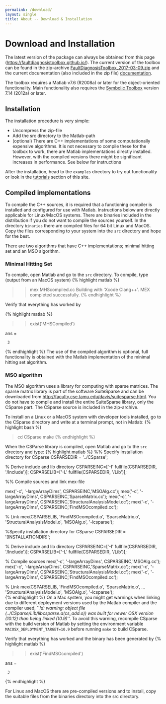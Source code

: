 ```yaml
---
permalink: /download/
layout: single
title: About -- Download & Installation
---
```

<script type="text/javascript">
window.onload = function() {

  var a = document.getElementById("downloadlink");

  //Set code to run when the link is clicked
  // by assigning a function to "onclick"
  a.onclick = function() {

    (function(i,s,o,g,r,a,m){i['GoogleAnalyticsObject']=r;i[r]=i[r]||function(){
    (i[r].q=i[r].q||[]).push(arguments)},i[r].l=1*new Date();a=s.createElement(o),
    m=s.getElementsByTagName(o)[0];a.async=1;a.src=g;m.parentNode.insertBefore(a,m)
    })(window,document,'script','https://www.google-analytics.com/analytics.js','ga');

    ga('create', 'UA-92989843-1', 'auto');
    ga('send', 'event', 'Toolbox', 'download');

    //If you don't want the link to actually
    // redirect the browser to another page,
    // "google.com" in our example here, then
    // return false at the end of this block.
    // Note that this also prevents event bubbling,
    // which is probably what we want here, but won't
    // always be the case.
    return true;
  }
}


</script>
<h1>Download and Installation</h1>


The latest version of the package can always be obtained from this page
(<https://faultdiagnosistoolbox.github.io/>). The current version of the toolbox
can be found in the zip-archive <a href="/_releases/FaultDiagnosisToolbox_2017-03-09.zip" id="downloadlink">FaultDiagnosisToolbox_2017-03-09.zip</a>
and the current documentation (also included in the zip file) [documentation](/_releases/user-manual_2017-03-09.pdf).

The toolbox requires a Matlab v7.6 (R2008a) or later for the object-oriented functionality.
Main functionality also requires the [Symbolic Toolbox](https://www.mathworks.com/products/symbolic.html)
version 7.14 (2012a) or later.

## Installation

The installation procedure is very simple:
* Uncompress the zip-file
*  Add the src directory to the Matlab-path
* (optional) There are C++ implementations of some computationally
  expensive algorithms. It is not necessary to compile these for the
  toolbox to work, there are Matlab implementations directly
  installed. However, with the compiled versions there might be
  significant increases in performance. See below for instructions

After the installation, head to the `examples` directory to try out functionality or
look in the [tutorials](/tutorial/) section of this site.

## Compiled implementations

To compile the C++ sources, it is required that a functioning compiler
is installed and configured for use with Matlab. Instructions below
are directly applicable for Linux/MacOS systems. There are binaries
included in the distribution if you do not want to compile the sources
yourself. In the directory `binaries` there are compiled files
for 64 bit Linux and MacOS. Copy the files corresponding to your system
into the `src` directory and hope for the best.

There are two algorithms that have C++ implementations; minimal hitting set and
an MSO algorithm.

### Minimal Hitting Set
To compile, open Matlab and go to the `src` directory. To
compile, type (output from an
MacOS system)
{% highlight matlab %}
>> mex MHScompiled.cc
Building with 'Xcode Clang++'.
MEX completed successfully.
{% endhighlight %}

Verify that everything has worked by

{% highlight matlab %}
>> exist('MHSCompiled')

ans =

     3
{% endhighlight %}
The use of the compiled algorithm is optional, full functionality is
obtained with the Matlab implementation of the minimal hitting set
algorithm.

### MSO algorithm

The MSO algorithm uses a library for computing with sparse
matrices. The sparse matrix library is part of the software SuiteSparse and can be
downloaded from <http://faculty.cse.tamu.edu/davis/suitesparse.html>. You do not
have to compile and install the entire SuiteSparse library, only the
CSparse part. The CSparse source is included in the zip-archive.

To install on a Linux or a MacOS system with developer tools installed,
go to the CSparse directory and write at a terminal prompt, not in Matlab:
{% highlight bash %}
> cd CSparse
> make
{% endhighlight %}

When the CSParse library is compiled, open Matlab and go to the `src` directory and type:
{% highlight matlab %}
%% Specify installation directory for CSparse
CSPARSEDIR = '../CSparse';

% Derive include and lib directory
CSPARSEINC=['-I' fullfile(CSPARSEDIR, '/Include')];
CSPARSELIB=['-L' fullfile(CSPARSEDIR, '/Lib')];

%% Compile sources and link mex-file

mex('-c', '-largeArrayDims', CSPARSEINC,'MSOAlg.cc');
mex('-c', '-largeArrayDims', CSPARSEINC,'SparseMatrix.cc');
mex('-c', '-largeArrayDims', CSPARSEINC,'StructuralAnalysisModel.cc');
mex('-c', '-largeArrayDims', CSPARSEINC,'FindMSOcompiled.cc');

% Link
mex(CSPARSELIB, 'FindMSOcompiled.o', 'SparseMatrix.o', 'StructuralAnalysisModel.o', 'MSOAlg.o', '-lcsparse');

%Specify installation directory for CSparse
CSPARSEDIR = '[INSTALLATIONDIR]';

% Derive include and lib directory
CSPARSEINC=['-I' fullfile(CSPARSEDIR, '/Include')];
CSPARSELIB=['-L' fullfile(CSPARSEDIR, '/Lib')];

% Compile sources
mex('-c', '-largeArrayDims', CSPARSEINC,'MSOAlg.cc');
mex('-c', '-largeArrayDims', CSPARSEINC,'SparseMatrix.cc');
mex('-c', '-largeArrayDims', CSPARSEINC,'StructuralAnalysisModel.cc');
mex('-c', '-largeArrayDims', CSPARSEINC,'FindMSOcompiled.cc');

% Link
mex(CSPARSELIB, 'FindMSOcompiled.o', 'SparseMatrix.o', ...
'StructuralAnalysisModel.o', 'MSOAlg.o', '-lcsparse');  
{% endhighlight %}
On a Mac system, you might get warnings when linking due to different
deployment versions used by the Matlab compiler and the compiler used,
``_ld: warning: object file
  (../CSparse/Lib/libcsparse.a(cs_add.o)) was built for newer OSX
  version (10.12) than being linked (10.9)_''. To avoid this warning,
recompile CSparse with the build version of Matlab by setting the
environment variable `MACOSX_DEPLOYMENT_TARGET=10.9` before
running `make` to build CSparse.

Verify that everything has worked and the binary has been generated by
{% highlight matlab %}
>> exist('FindMSOcompiled')

ans =

     3  
{% endhighlight %}

For Linux and MacOS there are pre-compiled versions and to
install, copy the suitable files from the binaries directory into
the src directory.
